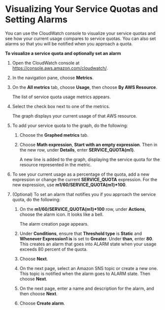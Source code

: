 # Visualizing Your Service Quotas and Setting Alarms<a name="monitoring-quotas-alarms"></a>

You can use the CloudWatch console to visualize your service quotas and see how your current usage compares to service quotas\. You can also set alarms so that you will be notified when you approach a quota\.

**To visualize a service quota and optionally set an alarm**

1. Open the CloudWatch console at [https://console\.aws\.amazon\.com/cloudwatch/](https://console.aws.amazon.com/cloudwatch/)\.

1. In the navigation pane, choose **Metrics**\.

1. On the **All metrics** tab, choose **Usage**, then choose **By AWS Resource**\.

   The list of service quota usage metrics appears\.

1. Select the check box next to one of the metrics\.

   The graph displays your current usage of that AWS resource\.

1. To add your service quota to the graph, do the following:

   1. Choose the **Graphed metrics** tab\.

   1. Choose **Math expression**, **Start with an empty expression**\. Then in the new row, under **Details**, enter **SERVICE\_QUOTA\(m1\)**\.

      A new line is added to the graph, displaying the service quota for the resource represented in the metric\.

1. To see your current usage as a percentage of the quota, add a new expression or change the current **SERVICE\_QUOTA** expression\. For the new expression, use **m1/60/SERVICE\_QUOTA\(m1\)\*100**\.

1. \(Optional\) To set an alarm that notifies you if you approach the service quota, do the following:

   1. On the **m1/60/SERVICE\_QUOTA\(m1\)\*100** row, under **Actions**, choose the alarm icon\. It looks like a bell\.

      The alarm creation page appears\.

   1. Under **Conditions**, ensure that **Threshold type** is **Static** and **Whenever Expression1 is** is set to **Greater**\. Under **than**, enter **80**\. This creates an alarm that goes into ALARM state when your usage exceeds 80 percent of the quota\.

   1. Choose **Next**\.

   1. On the next page, select an Amazon SNS topic or create a new one\. This topic is notified when the alarm goes to ALARM state\. Then choose **Next**\.

   1. On the next page, enter a name and description for the alarm, and then choose **Next**\.

   1. Choose **Create alarm**\.